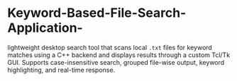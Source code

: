 # Keyword-Based-File-Search-Application-
 lightweight desktop search tool that scans local `.txt` files for keyword matches using a C++ backend and displays results through a custom Tcl/Tk GUI. Supports case-insensitive search, grouped file-wise output, keyword highlighting, and real-time response.

